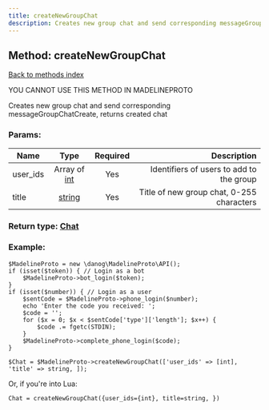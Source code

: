 ```yaml
---
title: createNewGroupChat
description: Creates new group chat and send corresponding messageGroupChatCreate, returns created chat
---
```

## Method: createNewGroupChat  
[Back to methods index](index.md)


YOU CANNOT USE THIS METHOD IN MADELINEPROTO


Creates new group chat and send corresponding messageGroupChatCreate, returns created chat

### Params:

| Name     |    Type       | Required | Description |
|----------|:-------------:|:--------:|------------:|
|user\_ids|Array of [int](../types/int.md) | Yes|Identifiers of users to add to the group|
|title|[string](../types/string.md) | Yes|Title of new group chat, 0-255 characters|


### Return type: [Chat](../types/Chat.md)

### Example:


```
$MadelineProto = new \danog\MadelineProto\API();
if (isset($token)) { // Login as a bot
    $MadelineProto->bot_login($token);
}
if (isset($number)) { // Login as a user
    $sentCode = $MadelineProto->phone_login($number);
    echo 'Enter the code you received: ';
    $code = '';
    for ($x = 0; $x < $sentCode['type']['length']; $x++) {
        $code .= fgetc(STDIN);
    }
    $MadelineProto->complete_phone_login($code);
}

$Chat = $MadelineProto->createNewGroupChat(['user_ids' => [int], 'title' => string, ]);
```

Or, if you're into Lua:

```
Chat = createNewGroupChat({user_ids={int}, title=string, })
```

